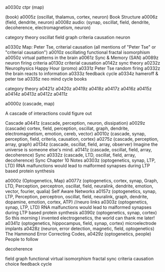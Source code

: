 a0030z ctpr (map)

(book)
a0005z (oscillat, thalamus, cortex, neuron) Book Structure
a0006z (field, dendrite, neuron)
a0008z audio: (synap, oscillat, field, dendrite, decoherence, electromagnetism, neuron)

category
theory
oscillat
field
graph
criteria
causation
neuron

a0330z Map: Peter Tse, criterial causation 
    (all mentions of "Peter Tse" or "criterial causation")
    a0010z oscillating functional fractal isomorphism
    a0050z virtual patterns in the brain
    a0061z Sync & Memory (SAN) 
    a0089z neuron firing criteria
    a0130z criterial causation
    a0142z sync theory
    a0232z Neurophysics Happy Hour (promo)
    a0331z Peter Tse random firing
    a0332z the brain reacts to information
    a0333z feedback cycle
    a0334z hameroff & peter tse
    a0335z neo mind cycle books

category theory
        a0421z
        a0420z
        a0419z
        a0418z
        a0417z
        a0416z
        a0415z
        a0414z
        a0413z
        a0412z
        a0411z

a0000z (cascade, map)

A cascade of interactions could figure out

Cascade
a0441z (cascade, perception, neuron, dissipation)
a0029z (cascade) cortex, field, perception, oscillat, graph, dendrite, electromagnetism, emotion, cereb, vector)
a0010z (cascade, synap, perception, field, criteria, causation, cortex)
a0275z (cascade, perception, array, graph)
a0134z (cascade, oscillat, field, array, observer) Imagine the universe is someone else's mind.
a0141z (cascade, oscillat, field, array, decoherence) Sync
a0332z (cascade, LTD, oscillat, field, array, decoherence) Sync Chapter 10 Notes
a0303z (optogenetics, synap, LTP, LTD)  RNA malfunctions would lead to malformed synapses during LTP based protein synthesis

a0000z (Optogenetics, Map)
    a0077z (optogenetics, cortex, synap, Graph, LTD, Perception, perceptron, oscillat, field, neuralink, dendrite, emotion, vector, fourier, qualia) Self Aware Networks
    a0157z (optogenetics, synap, LTP, Perception, perceptron, oscillat, field, neuralink, graph, dendrite, dopamine, emotion, cortex, ATP) //neuro links
    a0303z (optogenetics, synap, LTP, LTD)  RNA malfunctions would lead to malformed synapses during LTP based protein synthesis
    a0390z (optogenetics, synap, cortex) So this morning I invented electrogenetics, the world can thank me later!
    a0341z (optogenetics, hippocampus, field, synap, cortex)  microelectrode implants
    a0428z (neuron, error detection, magnetic, field, optogenetics) The Hammond Error Correcting Codes,
    a0429z (optogenetics, people) People to follow
        
decoherence

field
graph
functional
virtual
isomorphism
fractal
sync
criteria
causation
choice
feedback
cycle
